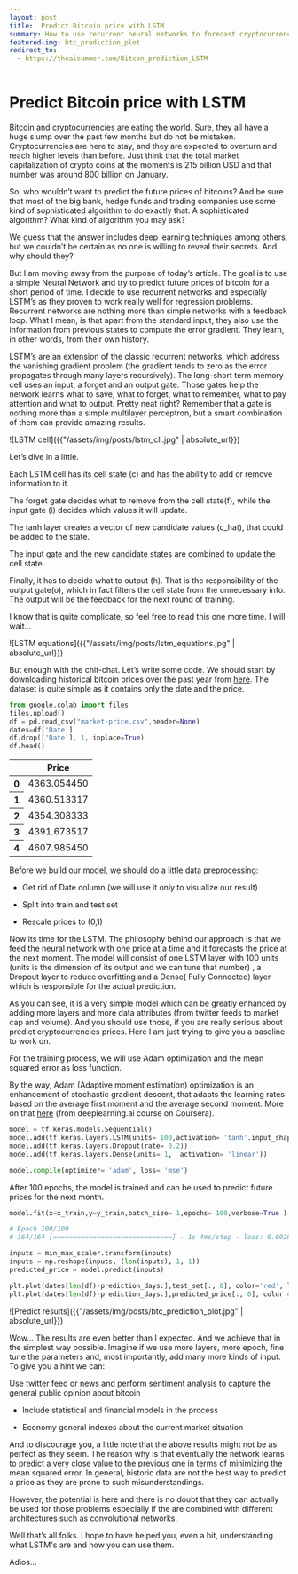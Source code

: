 ```yaml
---
layout: post
title:  Predict Bitcoin price with LSTM
summary: How to use recurrent neural networks to forecast cryptocurrencies price 
featured-img: btc_prediction_plot
redirect_to:
  - https://theaisummer.com/Bitcon_prediction_LSTM
---
```


# Predict Bitcoin price with LSTM

Bitcoin and cryptocurrencies are eating the world. Sure, they all have a huge
slump over the past few months but do not be mistaken. Cryptocurrencies are here
to stay, and they are expected to overturn and reach higher levels than before.
Just think that the total market capitalization of crypto coins at the moments
is 215 billion USD and that number was around 800 billion on January.

So, who wouldn’t want to predict the future prices of bitcoins? And be sure that
most of the big bank, hedge funds and trading companies use some kind of
sophisticated algorithm to do exactly that. A sophisticated algorithm? What kind
of algorithm you may ask?

We guess that the answer includes deep learning techniques among others, but we
couldn’t be certain as no one is willing to reveal their secrets. And why should
they?

But I am moving away from the purpose of today’s article. The goal is to use a
simple Neural Network and try to predict future prices of bitcoin for a short
period of time. I decide to use recurrent networks and especially LSTM’s as they
proven to work really well for regression problems. Recurrent networks are
nothing more than simple networks with a feedback loop. What I mean, is that
apart from the standard input, they also use the information from previous states 
to compute the error gradient. They learn, in other words, from their own
history.

LSTM’s are an extension of the classic recurrent networks, which address the
vanishing gradient problem (the gradient tends to zero as the error propagates
through many layers recursively). The long-short term memory cell uses an input,
a forget and an output gate. Those gates help the network learns what to save,
what to forget, what to remember, what to pay attention and what to output.
Pretty neat right? Remember that a gate is nothing more than a simple multilayer
perceptron, but a smart combination of them can provide amazing results.

![LSTM cell]({{"/assets/img/posts/lstm_cll.jpg" | absolute_url}})

Let’s dive in a little.

Each LSTM cell has its cell state (c) and has the ability to add or remove information to it. 

The forget gate decides what to remove from the cell state(f), while the input gate (i) decides which values it will update. 

The tanh layer creates a vector of new candidate values (c_hat), that could be added to the state.

The input gate and the new candidate states are combined to update the cell state. 

Finally, it has to decide what to output (h). That is the responsibility of the output gate(o), which in fact filters the cell state from the unnecessary info. The output will be the feedback for the next round of training.

I know that is quite complicate, so feel free to read this one more time. I will wait…


![LSTM equations]({{"/assets/img/posts/lstm_equations.jpg" | absolute_url}})



But enough with the chit-chat. Let’s write some code. We should start by
downloading historical bitcoin prices over the past year from
[here](https://www.blockchain.com/charts/market-price?timespan=all). The dataset
is quite simple as it contains only the date and the price.

```python
from google.colab import files
files.upload()
df = pd.read_csv("market-price.csv",header=None)
dates=df['Date']
df.drop(['Date'], 1, inplace=True)
df.head()
```
<div>

<table  class="dataframe">
  <thead>
    <tr >
      <th></th>
      <th>Price</th>
    </tr>
  </thead>
  <tbody>
    <tr>
      <th>0</th>
      <td>4363.054450</td>
    </tr>
    <tr>
      <th>1</th>
      <td>4360.513317</td>
    </tr>
    <tr>
      <th>2</th>
      <td>4354.308333</td>
    </tr>
    <tr>
      <th>3</th>
      <td>4391.673517</td>
    </tr>
    <tr>
      <th>4</th>
      <td>4607.985450</td>
    </tr>
  </tbody>
</table>
</div>




Before we build our model, we should do a little data preprocessing:

-   Get rid of Date column (we will use it only to visualize our result)

-   Split into train and test set

-   Rescale prices to (0,1)

Now its time for the LSTM. The philosophy behind our approach is that we
feed the neural network with one price at a time and it forecasts the price
at the next moment. The model will consist of one LSTM layer with 100 units
(units is the dimension of its output and we can tune that number) , a
Dropout layer to reduce overfitting and a Dense( Fully Connected) layer
which is responsible for the actual prediction.

As you can see, it is a very simple model which can be greatly enhanced by
adding more layers and more data attributes (from twitter feeds to market
cap and volume). And you should use those, if you are really serious about
predict cryptocurrencies prices. Here I am just trying to give you a
baseline to work on.

For the training process, we will use Adam optimization and the mean squared
error as loss function.

By the way, Adam (Adaptive moment estimation) optimization is an enhancement
of stochastic gradient descent, that adapts the learning rates based on the
average first moment and the average second moment. More on that
[here](https://www.coursera.org/lecture/deep-neural-network/adam-optimization-algorithm-w9VCZ)
(from deeplearning.ai course on Coursera).

```python
model = tf.keras.models.Sequential()
model.add(tf.keras.layers.LSTM(units= 100,activation= 'tanh'.input_shape=(None, 1)))
model.add(tf.keras.layers.Dropout(rate= 0.2))
model.add(tf.keras.layers.Dense(units= 1,  activation= 'linear'))

model.compile(optimizer= 'adam', loss= 'mse')
```

After 100 epochs, the model is trained and can be used to predict future
prices for the next month.

```python
model.fit(x=x_train,y=y_train,batch_size= 1,epochs= 100,verbose=True );

# Epoch 100/100
# 164/164 [==============================] - 1s 4ms/step - loss: 0.0020

inputs = min_max_scaler.transform(inputs)
inputs = np.reshape(inputs, (len(inputs), 1, 1))
predicted_price = model.predict(inputs)

plt.plot(dates[len(df)-prediction_days:],test_set[:, 0], color='red', label='Real BTC Price')
plt.plot(dates[len(df)-prediction_days:],predicted_price[:, 0], color = 'blue', label = 'Predicted BTC Price')

```

![Predict results]({{"/assets/img/posts/btc_prediction_plot.jpg" | absolute_url}})


Wow… The results are even better than I expected. And we achieve that in the
simplest way possible. Imagine if we use more layers, more epoch, fine tune
the parameters and, most importantly, add many more kinds of input. To give
you a hint we can:

Use twitter feed or news and perform sentiment analysis to capture the
general public opinion about bitcoin

-   Include statistical and financial models in the process

-   Economy general indexes about the current market situation

And to discourage you, a little note that the above results might not be as
perfect as they seem. The reason why is that eventually the network learns
to predict a very close value to the previous one in terms of minimizing the
mean squared error. In general, historic data are not the best way to
predict a price as they are prone to such misunderstandings.

However, the potential is here and there is no doubt that they can actually
be used for those problems especially if the are combined with different
architectures such as convolutional networks.

Well that’s all folks. I hope to have helped you, even a bit, understanding
what LSTM's are and how you can use them.

Adios…
